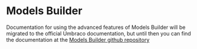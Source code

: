 # Models Builder

Documentation for using the advanced features of Models Builder will be migrated to the official Umbraco documentation, but until then you can find the documentation at the [Models Builder github repository](https://github.com/zpqrtbnk/Zbu.ModelsBuilder/wiki)
